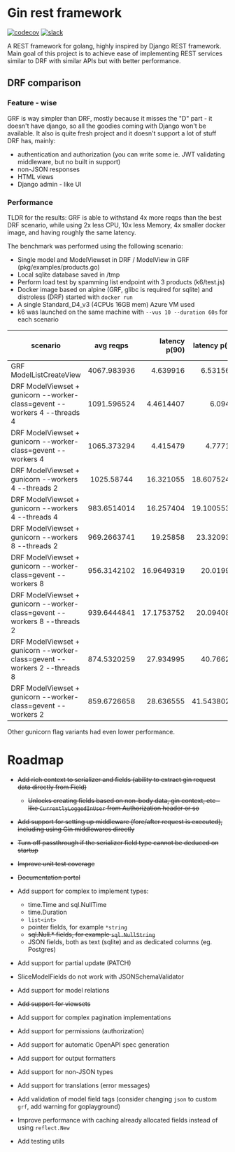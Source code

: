 # Gin rest framework

[![codecov](https://codecov.io/gh/glothriel/grf/branch/master/graph/badge.svg?token=RG7Q17TT73)](https://codecov.io/gh/glothriel/grf)
[![slack](https://img.shields.io/badge/slack-gophers/grf-brightgreen.svg?logo=slack)](https://gophers.slack.com/archives/C05FVQWMT62)

A REST framework for golang, highly inspired by Django REST framework. Main goal of this project is to achieve ease of implementing REST services similar to DRF with similar APIs but with better performance.

## DRF comparison

### Feature - wise

GRF is way simpler than DRF, mostly because it misses the "D" part - it doesn't have django, so all the goodies coming with Django won't be available. It also is quite fresh project and it doesn't support a lot of stuff DRF has, mainly:

* authentication and authorization (you can write some ie. JWT validating middleware, but no built in support)
* non-JSON responses
* HTML views
* Django admin - like UI

### Performance


TLDR for the results: GRF is able to withstand 4x more reqps than the best DRF scenario, while using 2x less CPU, 10x less Memory, 4x smaller docker image, and having roughly the same latency.

The benchmark was performed using the following scenario:

* Single model and ModelViewset in DRF / ModelView in GRF (pkg/examples/products.go)
* Local sqlite database saved in /tmp
* Perform load test by spamming list endpoint with 3 products (k6/test.js)
* Docker image based on alpine (GRF, glibc is required for sqlite) and distroless (DRF) started with `docker run`
* A single Standard_D4_v3 (4CPUs 16GB mem) Azure VM used
* k6 was launched on the same machine with `--vus 10 --duration 60s` for each scenario

| scenario | avg reqps | latency p(90) | latency p(95) | avg number of cores used | used memory | docker image size |
|----------|:-------------:|------:|------:|------:|------:|------:|
| GRF ModelListCreateView | 4067.983936 | 4.639916 | 6.5315644 | 1.686365217 | 18.3 | 30MB |
| DRF ModelViewset + gunicorn --worker-class=gevent --workers 4 --threads 4 | 1091.596524 | 4.4614407 | 6.09462 | 3.44176087 | 176 | 120MB |
| DRF ModelViewset + gunicorn --worker-class=gevent --workers 4 | 1065.373294 | 4.415479 | 4.777143 | 3.436626087 | 176.7 | 120MB |
| DRF ModelViewset + gunicorn --workers 4 --threads 2 | 1025.58744 | 16.321055 | 18.60752425 | 3.348573913 | 169.2 | 120MB |
| DRF ModelViewset + gunicorn --workers 4 --threads 4 | 983.6514014 | 16.257404 | 19.10055325 | 3.371121739 | 170.9 | 120MB |
| DRF ModelViewset + gunicorn --workers 8 --threads 2 | 969.2663741 | 19.25858 | 23.3209336 | 3.489 | 287.7 | 120MB |
| DRF ModelViewset + gunicorn --worker-class=gevent --workers 8 | 956.3142102 | 16.9649319 | 20.019959 | 3.497873913 | 321.5 | 120MB |
| DRF ModelViewset + gunicorn --worker-class=gevent --workers 8 --threads 2 | 939.6444841 | 17.1753752 | 20.0940822 | 3.502413043 | 321.8 | 120MB |
| DRF ModelViewset + gunicorn --worker-class=gevent --workers 2 --threads 8 | 874.5320259 | 27.934995 | 40.766281 | 2.027017391 | 102.6 | 120MB |
| DRF ModelViewset + gunicorn --worker-class=gevent --workers 2 | 859.6726658 | 28.636555 | 41.54380255 | 2.020104348 | 102.6 | 120MB |

Other gunicorn flag variants had even lower performance.


# Roadmap

* ~~Add rich context to serializer and fields (ability to extract gin request data directly from Field)~~
    * ~~Unlocks creating fields based on non-body data, gin context, etc - like `CurrentlyLoggedInUser` from Authorization header or so~~
* ~~Add support for setting up middleware (fore/after request is executed), including using Gin middlewares directly~~
* ~~Turn off passthrough if the serializer field type cannot be deduced on startup~~
* ~~Improve unit test coverage~~
* ~~Documentation portal~~
* Add support for complex to implement types:
    * time.Time and sql.NullTime
    * time.Duration
    * `list<int>`
    * pointer fields, for example `*string`
    * ~~sql.Null.* fields, for example `sql.NullString`~~
    * JSON fields, both as text (sqlite) and as dedicated columns (eg. Postgres)
* Add support for partial update (PATCH)
* SliceModelFields do not work with JSONSchemaValidator
* Add support for model relations
* ~~Add support for viewsets~~
* Add support for complex pagination implementations
* Add support for permissions (authorization)
* Add support for automatic OpenAPI spec generation

* Add support for output formatters
* Add support for non-JSON types
* Add support for translations (error messages)
* Add validation of model field tags (consider changing `json` to custom `grf`, add warning for goplayground)
* Improve performance with caching already allocated fields instead of using `reflect.New`
* Add testing utils
